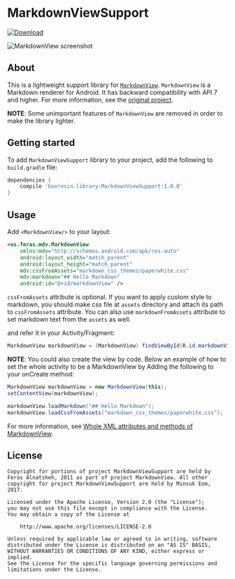 # MarkdownViewSupport

[![Download](https://api.bintray.com/packages/boxresin/maven/MarkdownViewSupport/images/download.svg) ](https://bintray.com/boxresin/maven/MarkdownViewSupport/_latestVersion)

![MarkdownView screenshot](https://cloud.githubusercontent.com/assets/13031505/25468471/09454dd6-2b51-11e7-91ad-dd3e02f27359.gif)

## About

This is a lightweight support library for [`MarkdownView`](https://github.com/falnatsheh/MarkdownView). `MarkdownView` is a Markdown renderer for Android. It has backward compatibility with API 7 and higher. For more information, see the [original project](https://github.com/falnatsheh/MarkdownView).

**NOTE**: Some unimportant features of `MarkdownView` are removed in order to make the library lighter.

## Getting started

To add `MarkdownViewSupport` library to your project, add the following to `build.gradle` file:
```gradle
dependencies { 
    compile 'boxresin.library:MarkdownViewSupport:1.0.0'
}
```

## Usage

Add `<MarkdownView/>` to your layout: 

```xml
<us.feras.mdv.MarkdownView
    xmlns:mdv="http://schemas.android.com/apk/res-auto"
    android:layout_width="match_parent"
    android:layout_height="match_parent"
    mdv:cssFromAssets="markdown_css_themes/paperwhite.css"
    mdv:markdown="## Hello Markdown"
    android:id="@+id/markdownView" />
```
`cssFromAssets` attribute is optional. If you want to apply custom style to markdown, you should make css file at `assets` directory and attach its path to `cssFromAssets` attribute. You can also use `markdownFromAssets` attribute to set markdown text from the `assets` as well.

and refer it in your Activity/Fragment:

```java
MarkdownView markdownView = (MarkdownView) findViewById(R.id.markdownView);
```
**NOTE**:
You could also create the view by code. Below an example of how to set the whole activity to be a MarkdownView by Adding the following to your onCreate method:

```java
MarkdownView markdownView = new MarkdownView(this);
setContentView(markdownView);

markdownView.loadMarkdown("## Hello Markdown");
markdownView.loadCssFromAssets("markdown_css_themes/paperwhite.css");
```

For more information, see [Whole XML attributes and methods of MarkdownView](https://github.com/BoxResin/MarkdownViewSupport/wiki/Whole-XML-attributes-and-methods-of-MarkdownView).

## License
```
Copyright for portions of project MarkdownViewSupport are held by Feras Alnatsheh, 2011 as part of project MarkdownView. All other copyright for project MarkdownViewSupport are held by Minsuk Eom, 2017.

Licensed under the Apache License, Version 2.0 (the "License");
you may not use this file except in compliance with the License.
You may obtain a copy of the License at

    http://www.apache.org/licenses/LICENSE-2.0

Unless required by applicable law or agreed to in writing, software
distributed under the License is distributed on an "AS IS" BASIS,
WITHOUT WARRANTIES OR CONDITIONS OF ANY KIND, either express or implied.
See the License for the specific language governing permissions and
limitations under the License.
```
